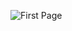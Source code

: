 ![First Page](https://github.com/Lukazovic/be-the-hero/blob/master/frontend/public/Screen-Shot-first-page.png)

